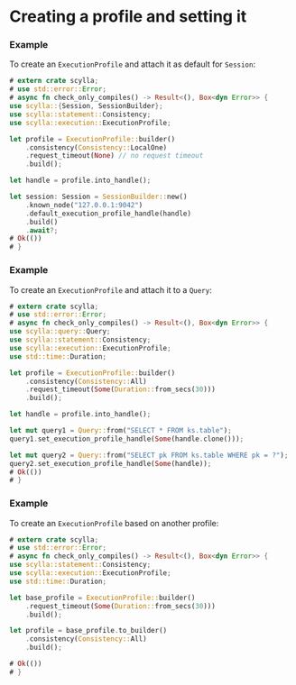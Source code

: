 # Creating a profile and setting it

### Example
To create an `ExecutionProfile` and attach it as default for `Session`:
```rust
# extern crate scylla;
# use std::error::Error;
# async fn check_only_compiles() -> Result<(), Box<dyn Error>> {
use scylla::{Session, SessionBuilder};
use scylla::statement::Consistency;
use scylla::execution::ExecutionProfile;

let profile = ExecutionProfile::builder()
    .consistency(Consistency::LocalOne)
    .request_timeout(None) // no request timeout
    .build();

let handle = profile.into_handle();

let session: Session = SessionBuilder::new()
    .known_node("127.0.0.1:9042")
    .default_execution_profile_handle(handle)
    .build()
    .await?;
# Ok(())
# }
```

### Example
To create an `ExecutionProfile` and attach it to a `Query`:
```rust
# extern crate scylla;
# use std::error::Error;
# async fn check_only_compiles() -> Result<(), Box<dyn Error>> {
use scylla::query::Query;
use scylla::statement::Consistency;
use scylla::execution::ExecutionProfile;
use std::time::Duration;

let profile = ExecutionProfile::builder()
    .consistency(Consistency::All)
    .request_timeout(Some(Duration::from_secs(30)))
    .build();

let handle = profile.into_handle();

let mut query1 = Query::from("SELECT * FROM ks.table");
query1.set_execution_profile_handle(Some(handle.clone()));

let mut query2 = Query::from("SELECT pk FROM ks.table WHERE pk = ?");
query2.set_execution_profile_handle(Some(handle));
# Ok(())
# }
```

### Example
To create an `ExecutionProfile` based on another profile:
```rust
# extern crate scylla;
# use std::error::Error;
# async fn check_only_compiles() -> Result<(), Box<dyn Error>> {
use scylla::statement::Consistency;
use scylla::execution::ExecutionProfile;
use std::time::Duration;

let base_profile = ExecutionProfile::builder()
    .request_timeout(Some(Duration::from_secs(30)))
    .build();

let profile = base_profile.to_builder()
    .consistency(Consistency::All)
    .build();

# Ok(())
# }
```
